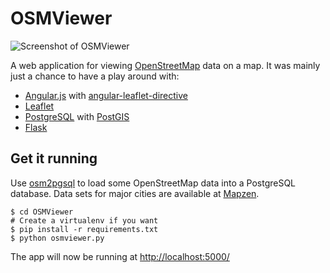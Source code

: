 # OSMViewer

![Screenshot of OSMViewer](http://i.imgur.com/ln44oFz.jpg)

A web application for viewing [OpenStreetMap](https://www.openstreetmap.org/) data on a map. It was mainly just a chance to 
have a play around with:

- [Angular.js](https://angularjs.org/) with [angular-leaflet-directive](http://tombatossals.github.io/angular-leaflet-directive)
- [Leaflet](http://leafletjs.com/)
- [PostgreSQL](http://www.postgresql.org/) with [PostGIS](http://postgis.net/)
- [Flask](http://flask.pocoo.org/)

## Get it running

Use [osm2pgsql](http://wiki.openstreetmap.org/wiki/Osm2pgsql) to load some OpenStreetMap data into a PostgreSQL database. Data sets for major cities are available at [Mapzen](https://mapzen.com/metro-extracts/).

```
$ cd OSMViewer
# Create a virtualenv if you want
$ pip install -r requirements.txt
$ python osmviewer.py
```

The app will now be running at [http://localhost:5000/](http://localhost:5000/)

